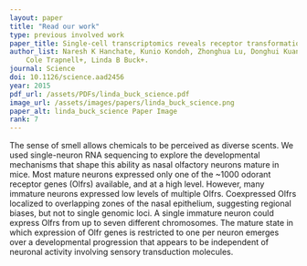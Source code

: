 ```yaml
---
layout: paper
title: "Read our work"
type: previous involved work
paper_title: Single-cell transcriptomics reveals receptor transformations during olfactory neurogenesis
author_list: Naresh K Hanchate, Kunio Kondoh, Zhonghua Lu, Donghui Kuang, Xiaolan Ye, Xiaojie Qiu, Lior Pachter, 
    Cole Trapnell+, Linda B Buck+.
journal: Science
doi: 10.1126/science.aad2456
year: 2015
pdf_url: /assets/PDFs/linda_buck_science.pdf
image_url: /assets/images/papers/linda_buck_science.png
paper_alt: linda_buck_science Paper Image
rank: 7
---
```



The sense of smell allows chemicals to be perceived as diverse scents. We used single-neuron RNA sequencing to explore 
the developmental mechanisms that shape this ability as nasal olfactory neurons mature in mice. Most mature neurons 
expressed only one of the ~1000 odorant receptor genes (Olfrs) available, and at a high level. However, many immature 
neurons expressed low levels of multiple Olfrs. Coexpressed Olfrs localized to overlapping zones of the nasal 
epithelium, suggesting regional biases, but not to single genomic loci. A single immature neuron could express Olfrs 
from up to seven different chromosomes. The mature state in which expression of Olfr genes is restricted to one per 
neuron emerges over a developmental progression that appears to be independent of neuronal activity involving sensory 
transduction molecules.